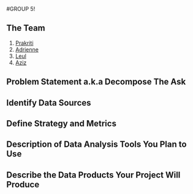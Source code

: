 #GROUP 5!
## The Team
1. [Prakriti](https://github.com/prakriti01)
2. [Adrienne](https://github.com/AdrienneLewis)
3. [Leul](https://github.com/luwoldy)
4. [Aziz](https://github.com/AzizIsa)

## Problem Statement a.k.a Decompose The Ask



## Identify Data Sources



## Define Strategy and Metrics



## Description of Data Analysis Tools You Plan to Use



## Describe the Data Products Your Project Will Produce





